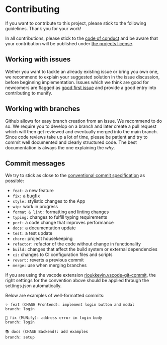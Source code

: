 # Contributing

If you want to contribute to this project, please stick to the following guidelines. Thank you for your work!

In all contributions, please stick to the [code of conduct](./CODE_OF_CONDUCT.md) and be aware that your contribution will be published under [the projects license](./LICENSE.md).

## Working with issues

Wether you want to tackle an already existing issue or bring you own one, we recommend to explain your suggested solution in the issue discussion, before beginning implementation. Issues which we think are good for newcomers are flagged as [good first issue](https://github.com/DeutscheModelUnitedNations/munify/issues?q=is%3Aissue+is%3Aopen+label%3A%22good+first+issue%22) and provide a good entry into contributing to munify.

## Working with branches

Github allows for easy branch creation from an issue. We recommend to do so. We require you to develop on a branch and later create a pull request which will then get reviewed and eventually merged into the main branch. Since code reviews take up a lot of time, please be patient and try to commit well documented and clearly structured code. The best documentation is always the one explaining the _why_.

## Commit messages

We try to stick as close to the [conventional commit specification](https://www.conventionalcommits.org/en/v1.0.0-beta.2/) as possible:

- `feat:` a new feature
- `fix:` a bugfix
- `style:` stylistic changes to the App
- `wip:` work in progress
- `format & lint:` formatting and linting changes
- `typing:` changes to fulfill typing requirements
- `perf:` a code change that improves performance
- `docs:` a documentation update
- `test:` a test update
- `chore:` project housekeeping
- `refactor:` refactor of the code without change in functionality
- `build:` changes that affect the build system or external dependencies
- `ci:` changes to CI configuration files and scripts
- `revert:` reverts a previous commit
- `merge:` use when merging branches

If you are using the vscode extension [rioukkevin.vscode-git-commit](https://marketplace.visualstudio.com/items?itemName=rioukkevin.vscode-git-commit), the right settings for the convention above should be applied through the settings.json automatically.

Below are examples of well-formatted commits:

```
✨ feat (CHASE Frontend): implement login button and modal
branch: login

🐞 fix (MUNify): address error in login body
branch: login

📚 docs (CHASE Backend): add examples
branch: setup
```
